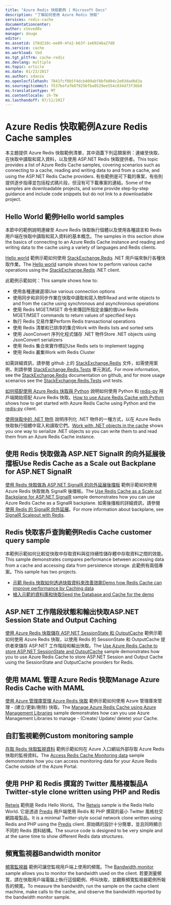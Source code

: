 ```yaml
---
title: "Azure Redis 快取範例 | Microsoft Docs"
description: "了解如何使用 Azure Redis 快取"
services: redis-cache
documentationcenter: 
author: steved0x
manager: douge
editor: 
ms.assetid: 1f8d210c-ee09-4fe2-b63f-1e69246a27d8
ms.service: cache
ms.workload: tbd
ms.tgt_pltfrm: cache-redis
ms.devlang: multiple
ms.topic: article
ms.date: 01/23/2017
ms.author: sdanie
ms.openlocfilehash: 7841fcf0b5f4dcb409abf8bfb804c2e03dad6d3a
ms.sourcegitcommit: f537befafb079256fba0529ee554c034d73f36b0
ms.translationtype: MT
ms.contentlocale: zh-TW
ms.lasthandoff: 07/11/2017
---
```

# <a name="azure-redis-cache-samples"></a><span data-ttu-id="34f38-103">Azure Redis 快取範例</span><span class="sxs-lookup"><span data-stu-id="34f38-103">Azure Redis Cache samples</span></span>
<span data-ttu-id="34f38-104">本主題提供 Azure Redis 快取範例清單，其中涵蓋下列這類案例：連線至快取、在快取中讀取和寫入資料，以及使用 ASP.NET Redis 快取提供者。</span><span class="sxs-lookup"><span data-stu-id="34f38-104">This topic provides a list of Azure Redis Cache samples, covering scenarios such as connecting to a cache, reading and writing data to and from a cache, and using the ASP.NET Redis Cache providers.</span></span> <span data-ttu-id="34f38-105">有些範例是可下載的專案，有些則提供逐步指導並包括程式碼片段，但沒有可下載專案的連結。</span><span class="sxs-lookup"><span data-stu-id="34f38-105">Some of the samples are downloadable projects, and some provide step-by-step guidance and include code snippets but do not link to a downloadable project.</span></span>

## <a name="hello-world-samples"></a><span data-ttu-id="34f38-106">Hello World 範例</span><span class="sxs-lookup"><span data-stu-id="34f38-106">Hello world samples</span></span>
<span data-ttu-id="34f38-107">本節中的範例說明連線至 Azure Redis 快取執行個體以及使用各種語言和 Redis 用戶端在快取中讀取和寫入資料的基本概念。</span><span class="sxs-lookup"><span data-stu-id="34f38-107">The samples in this section show the basics of connecting to an Azure Redis Cache instance and reading and writing data to the cache using a variety of languages and Redis clients.</span></span>

<span data-ttu-id="34f38-108">[Hello world](https://github.com/rustd/RedisSamples/tree/master/HelloWorld) 範例示範如何使用 [StackExchange.Redis](https://github.com/StackExchange/StackExchange.Redis) .NET 用戶端來執行各種快取作業。</span><span class="sxs-lookup"><span data-stu-id="34f38-108">The [Hello world](https://github.com/rustd/RedisSamples/tree/master/HelloWorld) sample shows how to perform various cache operations using the [StackExchange.Redis](https://github.com/StackExchange/StackExchange.Redis) .NET client.</span></span>

<span data-ttu-id="34f38-109">此範例示範如何：</span><span class="sxs-lookup"><span data-stu-id="34f38-109">This sample shows how to:</span></span>

* <span data-ttu-id="34f38-110">使用各種連線選項</span><span class="sxs-lookup"><span data-stu-id="34f38-110">Use various connection options</span></span>
* <span data-ttu-id="34f38-111">使用同步和非同步作業在快取中讀取和寫入物件</span><span class="sxs-lookup"><span data-stu-id="34f38-111">Read and write objects to and from the cache using synchronous and asynchronous operations</span></span>
* <span data-ttu-id="34f38-112">使用 Redis MGET/MSET 命令來傳回所指定金鑰的值</span><span class="sxs-lookup"><span data-stu-id="34f38-112">Use Redis MGET/MSET commands to return values of specified keys</span></span>
* <span data-ttu-id="34f38-113">執行 Redis 交易作業</span><span class="sxs-lookup"><span data-stu-id="34f38-113">Perform Redis transactional operations</span></span>
* <span data-ttu-id="34f38-114">使用 Redis 清單和已排序的集合</span><span class="sxs-lookup"><span data-stu-id="34f38-114">Work with Redis lists and sorted sets</span></span>
* <span data-ttu-id="34f38-115">使用 JsonConvert 序列化程式儲存 .NET 物件</span><span class="sxs-lookup"><span data-stu-id="34f38-115">Store .NET objects using JsonConvert serializers</span></span>
* <span data-ttu-id="34f38-116">使用 Redis 集合來實作標記</span><span class="sxs-lookup"><span data-stu-id="34f38-116">Use Redis sets to implement tagging</span></span>
* <span data-ttu-id="34f38-117">使用 Redis 叢集</span><span class="sxs-lookup"><span data-stu-id="34f38-117">Work with Redis Cluster</span></span>

<span data-ttu-id="34f38-118">如需詳細資訊，請參閱 github 上的 [StackExchange.Redis](https://github.com/StackExchange/StackExchange.Redis) 文件，如需使用案例，則請參閱 [StackExchange.Redis.Tests](https://github.com/StackExchange/StackExchange.Redis/tree/master/StackExchange.Redis.Tests) 單元測試。</span><span class="sxs-lookup"><span data-stu-id="34f38-118">For more information, see the [StackExchange.Redis](https://github.com/StackExchange/StackExchange.Redis) documentation on github, and for more usage scenarios see the [StackExchange.Redis.Tests](https://github.com/StackExchange/StackExchange.Redis/tree/master/StackExchange.Redis.Tests) unit tests.</span></span>

<span data-ttu-id="34f38-119">[如何搭配使用 Azure Redis 快取與 Python](cache-python-get-started.md) 說明如何使用 Python 和 [redis-py](https://github.com/andymccurdy/redis-py) 用戶端開始搭配 Azure Redis 快取。</span><span class="sxs-lookup"><span data-stu-id="34f38-119">[How to use Azure Redis Cache with Python](cache-python-get-started.md) shows how to get started with Azure Redis Cache using Python and the [redis-py](https://github.com/andymccurdy/redis-py) client.</span></span>

<span data-ttu-id="34f38-120">[使用快取中的 .NET 物件](cache-dotnet-how-to-use-azure-redis-cache.md#work-with-net-objects-in-the-cache) 說明序列化 .NET 物件的一種方式，以在 Azure Redis 快取執行個體中寫入和讀取它們。</span><span class="sxs-lookup"><span data-stu-id="34f38-120">[Work with .NET objects in the cache](cache-dotnet-how-to-use-azure-redis-cache.md#work-with-net-objects-in-the-cache) shows you one way to serialize .NET objects so you can write them to and read them from an Azure Redis Cache instance.</span></span> 

## <a name="use-redis-cache-as-a-scale-out-backplane-for-aspnet-signalr"></a><span data-ttu-id="34f38-121">使用 Redis 快取做為 ASP.NET SignalR 的向外延展後擋板</span><span class="sxs-lookup"><span data-stu-id="34f38-121">Use Redis Cache as a Scale out Backplane for ASP.NET SignalR</span></span>
<span data-ttu-id="34f38-122">[使用 Redis 快取做為 ASP.NET SignalR 的向外延展後擋板](https://github.com/rustd/RedisSamples/tree/master/RedisAsSignalRBackplane) 範例示範如何使用 Azure Redis 快取做為 SignalR 後擋板。</span><span class="sxs-lookup"><span data-stu-id="34f38-122">The [Use Redis Cache as a Scale out Backplane for ASP.NET SignalR](https://github.com/rustd/RedisSamples/tree/master/RedisAsSignalRBackplane) sample demonstrates how you can use Azure Redis Cache as a SignalR backplane.</span></span> <span data-ttu-id="34f38-123">如需後擋板的詳細資訊，請參閱 [使用 Redis 的 SignalR 向外延展](http://www.asp.net/signalr/overview/performance/scaleout-with-redis)。</span><span class="sxs-lookup"><span data-stu-id="34f38-123">For more information about backplane, see [SignalR Scaleout with Redis](http://www.asp.net/signalr/overview/performance/scaleout-with-redis).</span></span>

## <a name="redis-cache-customer-query-sample"></a><span data-ttu-id="34f38-124">Redis 快取客戶查詢範例</span><span class="sxs-lookup"><span data-stu-id="34f38-124">Redis Cache customer query sample</span></span>
<span data-ttu-id="34f38-125">本範例示範如何比較從快取中存取資料與從持續性儲存體中存取資料之間的效能。</span><span class="sxs-lookup"><span data-stu-id="34f38-125">This sample demonstrates compares performance between accessing data from a cache and accessing data from persistence storage.</span></span> <span data-ttu-id="34f38-126">此範例有兩個專案。</span><span class="sxs-lookup"><span data-stu-id="34f38-126">This sample has two projects.</span></span>

* [<span data-ttu-id="34f38-127">示範 Redis 快取如何透過快取資料來改善效能</span><span class="sxs-lookup"><span data-stu-id="34f38-127">Demo how Redis Cache can improve performance by Caching data</span></span>](https://github.com/rustd/RedisSamples/tree/master/RedisCacheCustomerQuerySample)
* [<span data-ttu-id="34f38-128">植入示範的資料庫和快取</span><span class="sxs-lookup"><span data-stu-id="34f38-128">Seed the Database and Cache for the demo</span></span>](https://github.com/rustd/RedisSamples/tree/master/SeedCacheForCustomerQuerySample)

## <a name="aspnet-session-state-and-output-caching"></a><span data-ttu-id="34f38-129">ASP.NET 工作階段狀態和輸出快取</span><span class="sxs-lookup"><span data-stu-id="34f38-129">ASP.NET Session State and Output Caching</span></span>
<span data-ttu-id="34f38-130">[使用 Azure Redis 快取儲存 ASP.NET SessionState 和 OutputCache](https://github.com/rustd/RedisSamples/tree/master/SessionState_OutputCaching) 範例示範如何使用 Azure Redis 快取，以使用 Redis 的 SessionState 和 OutputCache 提供者來儲存 ASP.NET 工作階段和輸出快取。</span><span class="sxs-lookup"><span data-stu-id="34f38-130">The [Use Azure Redis Cache to store ASP.NET SessionState and OutputCache](https://github.com/rustd/RedisSamples/tree/master/SessionState_OutputCaching) sample demonstrates how you to use Azure Redis Cache to store ASP.NET Session and Output Cache using the SessionState and OutputCache providers for Redis.</span></span>

## <a name="manage-azure-redis-cache-with-maml"></a><span data-ttu-id="34f38-131">使用 MAML 管理 Azure Redis 快取</span><span class="sxs-lookup"><span data-stu-id="34f38-131">Manage Azure Redis Cache with MAML</span></span>
<span data-ttu-id="34f38-132">[使用 Azure 管理庫管理 Azure Redis 快取](https://github.com/rustd/RedisSamples/tree/master/ManageCacheUsingMAML) 範例示範如何使用 Azure 管理庫來管理 - (建立/更新/刪除) 快取。</span><span class="sxs-lookup"><span data-stu-id="34f38-132">The [Manage Azure Redis Cache using Azure Management Libraries](https://github.com/rustd/RedisSamples/tree/master/ManageCacheUsingMAML) sample demonstrates how can you use Azure Management Libraries to manage - (Create/ Update/ delete) your Cache.</span></span> 

## <a name="custom-monitoring-sample"></a><span data-ttu-id="34f38-133">自訂監視範例</span><span class="sxs-lookup"><span data-stu-id="34f38-133">Custom monitoring sample</span></span>
<span data-ttu-id="34f38-134">[存取 Redis 快取監視資料](https://github.com/rustd/RedisSamples/tree/master/CustomMonitoring) 範例示範如何在 Azure 入口網站外部存取 Azure Redis 快取的監視資料。</span><span class="sxs-lookup"><span data-stu-id="34f38-134">The [Access Redis Cache Monitoring data](https://github.com/rustd/RedisSamples/tree/master/CustomMonitoring) sample demonstrates how you can access monitoring data for your Azure Redis Cache outside of the Azure Portal.</span></span>

## <a name="a-twitter-style-clone-written-using-php-and-redis"></a><span data-ttu-id="34f38-135">使用 PHP 和 Redis 撰寫的 Twitter 風格複製品</span><span class="sxs-lookup"><span data-stu-id="34f38-135">A Twitter-style clone written using PHP and Redis</span></span>
<span data-ttu-id="34f38-136">[Retwis](https://github.com/SyntaxC4-MSFT/retwis) 範例是 Redis Hello World。</span><span class="sxs-lookup"><span data-stu-id="34f38-136">The [Retwis](https://github.com/SyntaxC4-MSFT/retwis) sample is the Redis Hello World.</span></span> <span data-ttu-id="34f38-137">它是透過 [Predis](https://github.com/nrk/predis) 用戶端使用 Redis 和 PHP 撰寫的最小 Twitter 風格社交網路複製品。</span><span class="sxs-lookup"><span data-stu-id="34f38-137">It is a minimal Twitter-style social network clone written using Redis and PHP using the [Predis](https://github.com/nrk/predis) client.</span></span> <span data-ttu-id="34f38-138">原始碼的設計十分簡單，並且同時顯示不同的 Redis 資料結構。</span><span class="sxs-lookup"><span data-stu-id="34f38-138">The source code is designed to be very simple and at the same time to show different Redis data structures.</span></span>

## <a name="bandwidth-monitor"></a><span data-ttu-id="34f38-139">頻寬監視器</span><span class="sxs-lookup"><span data-stu-id="34f38-139">Bandwidth monitor</span></span>
<span data-ttu-id="34f38-140">[頻寬監視器](https://github.com/JonCole/SampleCode/tree/master/BandWidthMonitor) 範例可讓您監視用戶端上使用的頻寬。</span><span class="sxs-lookup"><span data-stu-id="34f38-140">The [Bandwidth monitor](https://github.com/JonCole/SampleCode/tree/master/BandWidthMonitor) sample allows you to monitor the bandwidth used on the client.</span></span> <span data-ttu-id="34f38-141">若要測量頻寬，請在快取用戶端電腦上執行這個範例、呼叫快取，並觀察頻寬監視器範例所報告的頻寬。</span><span class="sxs-lookup"><span data-stu-id="34f38-141">To measure the bandwidth, run the sample on the cache client machine, make calls to the cache, and observe the bandwidth reported by the bandwidth monitor sample.</span></span>


